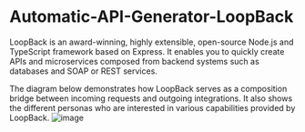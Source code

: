 # Automatic-API-Generator-LoopBack
LoopBack is an award-winning, highly extensible, open-source Node.js and TypeScript framework based on Express. It enables you to quickly create APIs and microservices composed from backend systems such as databases and SOAP or REST services.

The diagram below demonstrates how LoopBack serves as a composition bridge between incoming requests and outgoing integrations. It also shows the different personas who are interested in various capabilities provided by LoopBack.
![image](https://user-images.githubusercontent.com/24209468/232246538-d07c199d-d7a7-4aaf-88bb-99f0872d54d9.png)
